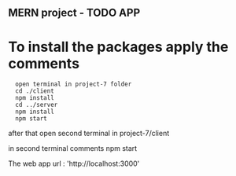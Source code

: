 ## MERN project - TODO APP


# To install the packages apply the comments
```
  open terminal in project-7 folder
  cd ./client
  npm install
  cd ../server
  npm install
  npm start
```
after that open second terminal in project-7/client

in second terminal comments
  npm start
  
The web app url : 'http://localhost:3000'
